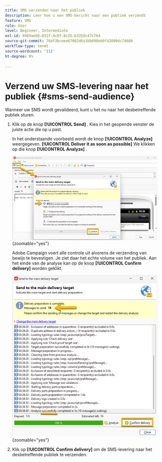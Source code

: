 ```yaml
---
title: SMS verzenden naar het publiek
description: Leer hoe u een SMS-bericht naar een publiek verzendt
feature: SMS
role: User
level: Beginner, Intermediate
exl-id: 9469aeb6-831f-4c8f-8c25-b335dc47c764
source-git-commit: 70af3bceee67082d6a1bb098e60fd2899dc74600
workflow-type: tm+mt
source-wordcount: '111'
ht-degree: 0%

---
```


# Verzend uw SMS-levering naar het publiek {#sms-send-audience}

Wanneer uw SMS wordt gevalideerd, kunt u het nu naar het desbetreffende publiek sturen.

1. Klik op de knop **[!UICONTROL Send]** .
Kies in het geopende venster de juiste actie die op u past.

   In het onderstaande voorbeeld wordt de knop **[!UICONTROL Analyze]** weergegeven. **[!UICONTROL Deliver it as soon as possible]** We klikken op die knop **[!UICONTROL Analyze]** .

   ![](assets/send_action.png){zoomable="yes"}

   Adobe Campaign voert alle controle uit alvorens de verzending van bewijs te bevestigen. Je ziet daar het echte volume van het publiek. Aan het einde van de analyse kan op de knop **[!UICONTROL Confirm delivery]** worden geklikt.

   ![](assets/send_analyze.png){zoomable="yes"}

1. Klik op **[!UICONTROL Confirm delivery]** om de SMS-levering naar het desbetreffende publiek te verzenden.
